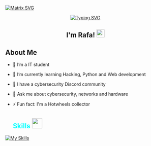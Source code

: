  [![Matrix SVG](https://raw.githubusercontent.com/rodrigograca31/rodrigograca31/master/matrix.svg)](https://www.youtube.com/watch?v=SDkAGkd4NLc) 

<div ident="header" align="center">
<a href="https://git.io/typing-svg"><img src="https://readme-typing-svg.demolab.com?font=Fira+Code&size=25&pause=1000&color=00F70E&background=FF0F0000&center=true&random=false&width=435&lines=Hello%2C+friend.;Welcome+to+my+%3C%2FGitHub%3E" alt="Typing SVG" /></a>
</div>

<h2 align="center">I'm Rafa! <img src="https://media.giphy.com/media/hvRJCLFzcasrR4ia7z/giphy.gif" width="25px"> </h2>
<p align=center>

<h2> About Me </h2>

- 🔭 I’m a IT student
  
- 🌱 I’m currently learning Hacking, Python and Web development
  
- 👯 I have a cybersecurity Discord community
  
- 💬 Ask me about cybersecurity, networks and hardware
  
- ⚡ Fun fact: I'm a Hotwheels collector

    <h2 style="color: #00FFFF;">Skills <img src="https://media2.giphy.com/media/QssGEmpkyEOhBCb7e1/giphy.gif?cid=ecf05e47a0n3g11bfqntqmobj8g9aid1oyj2wr3ds3mg700bl&rid=giphy.gif" width="32px"></h2>

[![My Skills](https://skillicons.dev/icons?i=arch,ubuntu,linux,windows,apple,py,cs,bash,html,css,obsidian,vscode,discord,ae,pr,ps&perline=6)](https://skillicons.dev)
